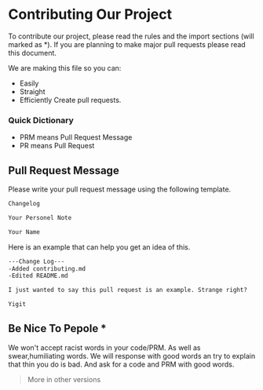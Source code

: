 # Contributing Our Project
To contribute our project, please read the rules and the import sections (will marked as *). If you are planning to make major pull requests please read this document.

We are making this file so you can:

- Easily
- Straight
- Efficiently
Create pull requests.

### Quick Dictionary
- PRM means Pull Request Message
- PR means Pull Request

## Pull Request Message
Please write your pull request message using the following template.

```md
Changelog

Your Personel Note

Your Name
```
Here is an example that can help you get an idea of this.
```md
---Change Log---
-Added contributing.md
-Edited README.md

I just wanted to say this pull request is an example. Strange right?

Yigit
```

## Be Nice To Pepole *
We won't accept racist words in your code/PRM. As well as swear,humiliating words. We will response with good words an try to explain that thin you do is bad. And ask for a code and PRM with good words.

> More in other versions